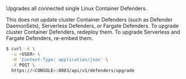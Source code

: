 Upgrades all connected single Linux Container Defenders.

This does not update cluster Container Defenders (such as Defender DaemonSets), Serverless Defenders, or Fargate Defenders.
To upgrade cluster Container Defenders, redeploy them.
To upgrade Serverless and Fargate Defenders, re-embed them.

```bash
$ curl -k \
  -u <USER> \
  -H 'Content-Type: application/json' \
  -X POST \
  https://<CONSOLE>:8083/api/v1/defenders/upgrade
```
